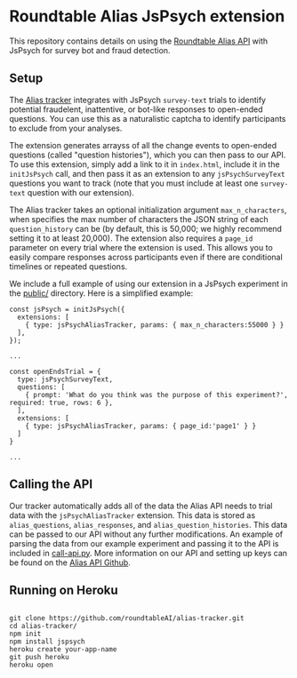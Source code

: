 # Roundtable Alias JsPsych extension

This repository contains details on using the [Roundtable Alias API](https://github.com/roundtableAI/alias-api) with JsPsych for survey bot and fraud detection.

## Setup

The [Alias tracker](alias-tracker.js) integrates with JsPsych `survey-text` trials to identify potential fraudelent, inattentive, or bot-like responses to open-ended questions. You can use this as a naturalistic captcha to identify participants to exclude from your analyses. 

The extension generates arrayss of all the change events to open-ended questions (called "question histories"), which you can then pass to our API. To use this extension, simply add a link to it in `index.html`, include it in the `initJsPsych` call, and then pass it as an extension to any `jsPsychSurveyText` questions you want to track (note that you must include at least one `survey-text` question with our extension).

The Alias tracker takes an optional initialization argument `max_n_characters`, when specifies the max number of characters the JSON string of each `question_history` can be (by default, this is 50,000; we highly recommend setting it to at least 20,000). The extension also requires a `page_id` parameter on every trial where the extension is used. This allows you to easily compare responses across participants even if there are conditional timelines or repeated questions.

We include a full example of using our extension in a JsPsych experiment in the [public/](public/) directory. Here is a simplified example:

```
const jsPsych = initJsPsych({
  extensions: [
    { type: jsPsychAliasTracker, params: { max_n_characters:55000 } }
  ],
});

...

const openEndsTrial = {
  type: jsPsychSurveyText,
  questions: [
    { prompt: 'What do you think was the purpose of this experiment?', required: true, rows: 6 },
  ],
  extensions: [
    { type: jsPsychAliasTracker, params: { page_id:'page1' } }
  ]
}

...

```

## Calling the API

Our tracker automatically adds all of the data the Alias API needs to trial data with the `jsPsychAliasTracker` extension. This data is stored as `alias_questions`, `alias_responses`, and `alias_question_histories`. This data can be passed to our API without any further modifications. An example of parsing the data from our example experiment and passing it to the API is included in [call-api.py](call-api.py). More information on our API and setting up keys can be found on the [Alias API Github](https://github.com/roundtableAI/alias-api).

## Running on Heroku

```

git clone https://github.com/roundtableAI/alias-tracker.git
cd alias-tracker/
npm init
npm install jspsych
heroku create your-app-name
git push heroku
heroku open

```